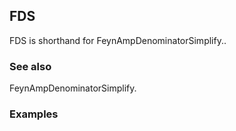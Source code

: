 ##  FDS 

FDS is shorthand for FeynAmpDenominatorSimplify..

###  See also 

FeynAmpDenominatorSimplify.

###  Examples 